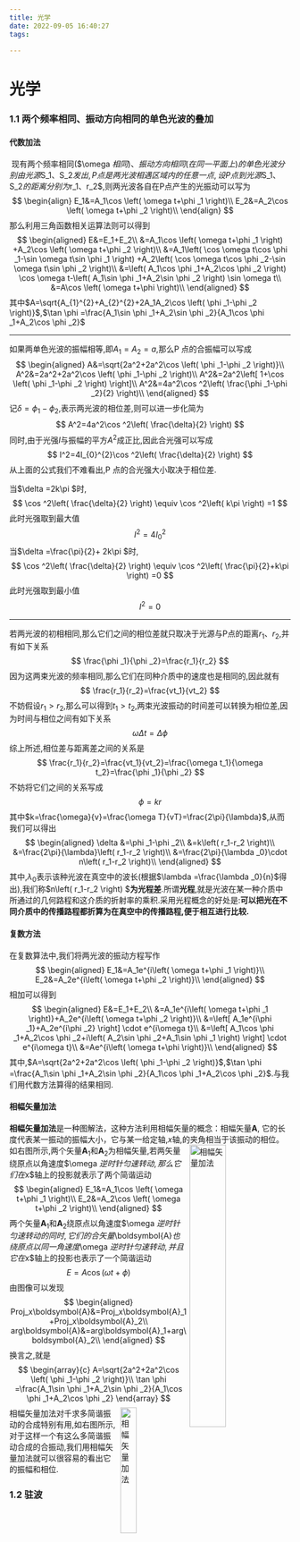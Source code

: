 ```yaml
---
title: 光学
date: 2022-09-05 16:40:27
tags:

---
```


# 光学

### 1.1	两个频率相同、振动方向相同的单色光波的叠加

#### 代数加法

​		现有两个频率相同($\omega $相同)、振动方向相同(在同一平面上)的单色光波分别由光源$S_1$、$S_2$发出,P点是两光波相遇区域内的任意一点,设P点到光源$S_1$、$S_2$的距离分别为$r_1$、$r_2$,则两光波各自在P点产生的光振动可以写为
$$
\begin{align}
	E_1&=A_1\cos \left( \omega t+\phi _1 \right)\\
	E_2&=A_2\cos \left( \omega t+\phi _2 \right)\\
\end{align}
$$
那么利用三角函数相关运算法则可以得到
$$
\begin{aligned}
	E&=E_1+E_2\\
	&=A_1\cos \left( \omega t+\phi _1 \right) +A_2\cos \left( \omega t+\phi _2 \right)\\
	&=A_1\left( \cos \omega t\cos \phi _1-\sin \omega t\sin \phi _1 \right) +A_2\left( \cos \omega t\cos \phi _2-\sin \omega t\sin \phi _2 \right)\\
	&=\left( A_1\cos \phi _1+A_2\cos \phi _2 \right) \cos \omega t-\left( A_1\sin \phi _1+A_2\sin \phi _2 \right) \sin \omega t\\
	&=A\cos \left( \omega t+\phi \right)\\
\end{aligned}
$$
其中$A=\sqrt{A_{1}^{2}+A_{2}^{2}+2A_1A_2\cos \left( \phi _1-\phi _2 \right)}$,$\tan \phi =\frac{A_1\sin \phi _1+A_2\sin \phi _2}{A_1\cos \phi _1+A_2\cos \phi _2}$

---

如果两单色光波的振幅相等,即$A_1=A_2=a$,那么P 点的合振幅可以写成
$$
\begin{aligned}
	A&=\sqrt{2a^2+2a^2\cos \left( \phi _1-\phi _2 \right)}\\
	A^2&=2a^2+2a^2\cos \left( \phi _1-\phi _2 \right)\\
	A^2&=2a^2\left[ 1+\cos \left( \phi _1-\phi _2 \right) \right]\\
	A^2&=4a^2\cos ^2\left( \frac{\phi _1-\phi _2}{2} \right)\\
\end{aligned}
$$
记$\delta =\phi _1-\phi _2$,表示两光波的相位差,则可以进一步化简为
$$
A^2=4a^2\cos ^2\left( \frac{\delta}{2} \right) 
$$
同时,由于光强$I$与振幅的平方$A^2$成正比,因此合光强可以写成
$$
I^2=4I_{0}^{2}\cos ^2\left( \frac{\delta}{2} \right)
$$
从上面的公式我们不难看出,P 点的合光强大小取决于相位差.

当$\delta =2k\pi $时,
$$
\cos ^2\left( \frac{\delta}{2} \right) \equiv \cos ^2\left( k\pi \right) =1
$$
此时光强取到最大值
$$
I^2=4I_{0}^{2}
$$
当$\delta =\frac{\pi}{2}+ 2k\pi $时,
$$
\cos ^2\left( \frac{\delta}{2} \right) \equiv \cos ^2\left( \frac{\pi}{2}+k\pi \right) =0
$$
此时光强取到最小值
$$
I^2=0
$$

---

若两光波的初相相同,那么它们之间的相位差就只取决于光源与P点的距离$r_1$、$r_2$,并有如下关系
$$
\frac{\phi _1}{\phi _2}=\frac{r_1}{r_2}
$$
因为这两束光波的频率相同,那么它们在同种介质中的速度也是相同的,因此就有
$$
\frac{r_1}{r_2}=\frac{vt_1}{vt_2}
$$
不妨假设$r_1>r_2$,那么可以得到$t_1>t_2$,两束光波振动的时间差可以转换为相位差,因为时间与相位之间有如下关系
$$
\omega \Delta t=\Delta \phi 
$$
综上所述,相位差与距离差之间的关系是
$$
\frac{r_1}{r_2}=\frac{vt_1}{vt_2}=\frac{\omega t_1}{\omega t_2}=\frac{\phi _1}{\phi _2}
$$
不妨将它们之间的关系写成
$$
\phi =kr
$$
其中$k=\frac{\omega}{v}=\frac{\omega T}{vT}=\frac{2\pi}{\lambda}$,从而我们可以得出
$$
\begin{aligned}
	\delta &=\phi _1-\phi _2\\
	&=k\left( r_1-r_2 \right)\\
	&=\frac{2\pi}{\lambda}\left( r_1-r_2 \right)\\
	&=\frac{2\pi}{\lambda _0}\cdot n\left( r_1-r_2 \right)\\
\end{aligned}
$$
其中,$\lambda _0$表示该种光波在真空中的波长(根据$\lambda =\frac{\lambda _0}{n}$得出),我们称$n\left( r_1-r_2 \right) $**为光程差**.所谓**光程**,就是光波在某一种介质中所通过的几何路程和这介质的折射率的乘积.采用光程概念的好处是:**可以把光在不同介质中的传播路程都折算为在真空中的传播路程,便于相互进行比较.**

#### 复数方法

在复数算法中,我们将两光波的振动方程写作
$$
\begin{aligned}
	E_1&=A_1e^{i\left( \omega t+\phi _1 \right)}\\
	E_2&=A_2e^{i\left( \omega t+\phi _2 \right)}\\
\end{aligned}
$$
相加可以得到
$$
\begin{aligned}
	E&=E_1+E_2\\
	&=A_1e^{i\left( \omega t+\phi _1 \right)}+A_2e^{i\left( \omega t+\phi _2 \right)}\\
	&=\left[ A_1e^{i\phi _1}+A_2e^{i\phi _2} \right] \cdot e^{i\omega t}\\
	&=\left[ A_1\cos \phi _1+A_2\cos \phi _2+i\left( A_2\sin \phi _2+A_1\sin \phi _1 \right) \right] \cdot e^{i\omega t}\\
	&=Ae^{i\left( \omega t+\phi \right)}\\
\end{aligned}
$$
其中,$A=\sqrt{2a^2+2a^2\cos \left( \phi _1-\phi _2 \right)}$,$\tan \phi =\frac{A_1\sin \phi _1+A_2\sin \phi _2}{A_1\cos \phi _1+A_2\cos \phi _2}$.与我们用代数方法算得的结果相同.

#### 相幅矢量加法

**相幅矢量加法**是一种图解法，这种方法利用相幅矢量的概念：相幅矢量$\boldsymbol{A}$, 它的长度代表某一振动的振幅大小，它与某一给定轴,$x$轴,的夹角相当于该振动的相位。<img align="right" width="36%" height="36%"  alt="相幅矢量加法" src="D:\学习\物理\普物\光学\image\相幅矢量加法.svg"/>如右图所示,两个矢量$\boldsymbol{A}_1$和$\boldsymbol{A}_2$为相幅矢量,若两矢量绕原点以角速度$\omega $逆时针匀速转动,那么它们在$x$轴上的投影就表示了两个简谐运动
$$
\begin{aligned}
	E_1&=A_1\cos \left( \omega t+\phi _1 \right)\\
	E_2&=A_2\cos \left( \omega t+\phi _2 \right)\\
\end{aligned}
$$
两个矢量$\boldsymbol{A}_1$和$\boldsymbol{A}_2$绕原点以角速度$\omega $逆时针匀速转动的同时,它们的合矢量$\boldsymbol{A}$也绕原点以同一角速度$\omega $逆时针匀速转动,并且它在$x$轴上的投影也表示了一个简谐运动
$$
E=A\cos \left( \omega t+\phi \right)
$$
由图像可以发现
$$
\begin{aligned}
	Proj_x\boldsymbol{A}&=Proj_x\boldsymbol{A}_1+Proj_x\boldsymbol{A}_2\\
	arg\boldsymbol{A}&=arg\boldsymbol{A}_1+arg\boldsymbol{A}_2\\
\end{aligned}
$$
换言之,就是
$$
\begin{array}{c}
	A=\sqrt{2a^2+2a^2\cos \left( \phi _1-\phi _2 \right)}\\
	\tan \phi =\frac{A_1\sin \phi _1+A_2\sin \phi _2}{A_1\cos \phi _1+A_2\cos \phi _2}
\end{array}
$$
<img align="right" width="24%" height="24%"  alt="相幅矢量加法" src="D:\学习\物理\普物\光学\image\相幅矢量加法(多矢量).svg"/>相幅矢量加法对千求多简谐振动的合成特别有用,如右图所示,对于这样一个有这么多简谐振动合成的合振动,我们用相幅矢量加法就可以很容易的看出它的振幅和相位.





### 1.2	驻波



